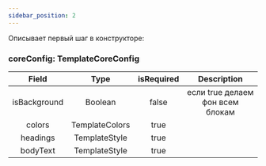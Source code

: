 ```yaml
---
sidebar_position: 2
---
```


Описывает первый шаг в конструкторе:

### coreConfig: TemplateCoreConfig

|    Field     |      Type      | isRequired |           Description            |
| :----------: | :------------: | :--------: | :------------------------------: |
| isBackground |    Boolean     |   false    | если true делаем фон всем блокам |
|    colors    | TemplateColors |    true    |                                  |
|   headings   | TemplateStyle  |    true    |                                  |
|   bodyText   | TemplateStyle  |    true    |                                  |
